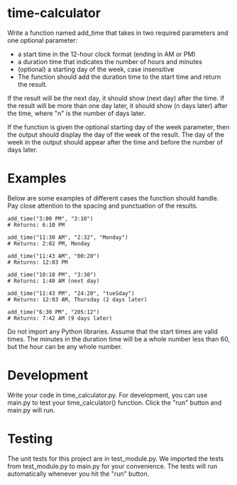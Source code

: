 # time-calculator

Write a function named add_time that takes in two required parameters and one optional parameter:

- a start time in the 12-hour clock format (ending in AM or PM)
- a duration time that indicates the number of hours and minutes
- (optional) a starting day of the week, case insensitive
- The function should add the duration time to the start time and return the result.

If the result will be the next day, it should show (next day) after the time. If the result will be more than one day later, it should show (n days later) after the time, where "n" is the number of days later.

If the function is given the optional starting day of the week parameter, then the output should display the day of the week of the result. The day of the week in the output should appear after the time and before the number of days later.

# Examples
Below are some examples of different cases the function should handle. Pay close attention to the spacing and punctuation of the results.

    add_time("3:00 PM", "3:10")
    # Returns: 6:10 PM

    add_time("11:30 AM", "2:32", "Monday")
    # Returns: 2:02 PM, Monday

    add_time("11:43 AM", "00:20")
    # Returns: 12:03 PM
    
    add_time("10:10 PM", "3:30")
    # Returns: 1:40 AM (next day)
    
    add_time("11:43 PM", "24:20", "tueSday")
    # Returns: 12:03 AM, Thursday (2 days later)
    
    add_time("6:30 PM", "205:12")
    # Returns: 7:42 AM (9 days later)

Do not import any Python libraries. Assume that the start times are valid times. The minutes in the duration time will be a whole number less than 60, but the hour can be any whole number.

# Development
Write your code in time_calculator.py. For development, you can use main.py to test your time_calculator() function. Click the "run" button and main.py will run.

# Testing
The unit tests for this project are in test_module.py. We imported the tests from test_module.py to main.py for your convenience. The tests will run automatically whenever you hit the "run" button.